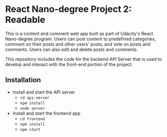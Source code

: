 # React Nano-degree Project 2: Readable

This is a content and comment web app built as part of Udacity's React Nano-degree program. Users can post content to predefined categories, comment on their posts and other users' posts, and vote on posts and comments. Users can also edit and delete posts and comments.

This repository includes the code for the backend API Server that is used to develop and interact with the front-end portion of the project.

## Installation

* Install and start the API server
    - `cd api-server`
    - `npm install`
    - `node server`
* Install and start the frontend app
    - `cd frontend`
    - `npm install`
    - `npm start`
